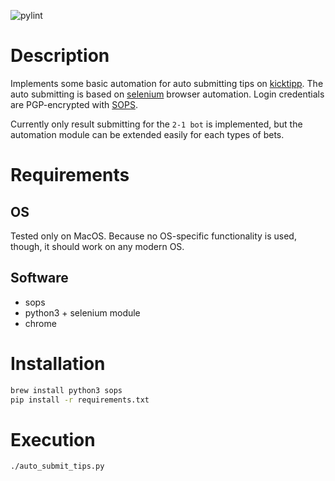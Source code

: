 ![pylint](https://img.shields.io/badge/pylint-10.00-brightgreen?logo=python&logoColor=white)

# Description
Implements some basic automation for auto submitting tips on [kicktipp](https://kicktipp.com). The auto submitting is based on [selenium](https://www.selenium.dev) browser automation. Login credentials are PGP-encrypted with [SOPS](https://technotim.live/posts/install-mozilla-sops/).

Currently only result submitting for the `2-1 bot` is implemented, but the automation module can be extended easily for each types of bets.


# Requirements

## OS
Tested only on MacOS. Because no OS-specific functionality is used, though, it should work on any modern OS.

## Software
- sops
- python3 + selenium module
- chrome


# Installation
```bash
brew install python3 sops
pip install -r requirements.txt
```


# Execution

```bash
./auto_submit_tips.py
```
